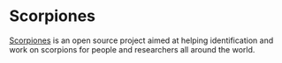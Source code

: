 # Scorpiones

[Scorpiones](scorpiones.org) is an open source project aimed at helping identification and work on scorpions for people and researchers all around the world.
